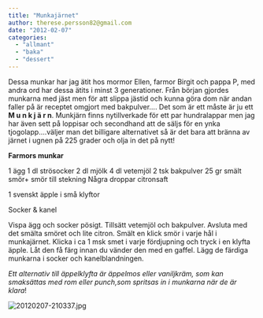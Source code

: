 ```yaml
---
title: "Munkajärnet"
author: therese.persson82@gmail.com
date: "2012-02-07"
categories: 
  - "allmant"
  - "baka"
  - "dessert"
---
```


Dessa munkar har jag ätit hos mormor Ellen, farmor Birgit och pappa P, med andra ord har dessa ätits i minst 3 generationer. Från början gjordes munkarna med jäst men för att slippa jästid och kunna göra dom när andan faller på är receptet omgjort med bakpulver.... Det som är ett måste är ju ett **M u n k j ä r n**. Munkjärn finns nytillverkade för ett par hundralappar men jag har även sett på loppisar och secondhand att de säljs för en ynka tjogolapp....väljer man det billigare alternativet så är det bara att bränna av järnet i ugnen på 225 grader och olja in det på nytt!

**Farmors munkar**

1 ägg 1 dl strösocker 2 dl mjölk 4 dl vetemjöl 2 tsk bakpulver 25 gr smält smör+ smör till stekning Några droppar citronsaft

1 svenskt äpple i små klyftor

Socker & kanel

Vispa ägg och socker pösigt. Tillsätt vetemjöl och bakpulver. Avsluta med det smälta smöret och lite citron. Smält en klick smör i varje hål i munkajärnet. Klicka i ca 1 msk smet i varje fördjupning och tryck i en klyfta äpple. Låt den få färg innan du vänder den med en gaffel. Lägg de färdiga munkarna i socker och kanelblandningen.

_Ett alternativ till äppelklyfta är äppelmos eller vaniljkräm, som kan smaksättas med rom eller punch,som spritsas in i munkarna när de är klara_!

![20120207-210337.jpg](/static/img/20120207-210337.jpg)
